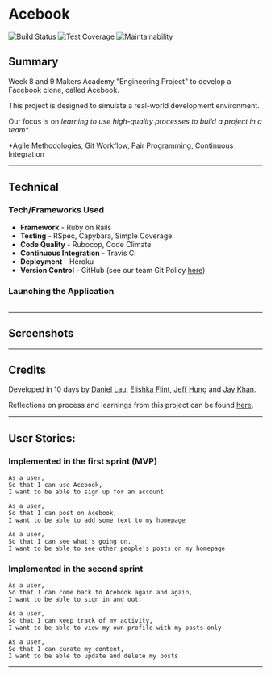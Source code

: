 # Acebook

[![Build Status](https://travis-ci.org/jeff1108/acebook-rails-keeping-it-rails.svg?branch=master)](https://travis-ci.org/jeff1108/acebook-rails-keeping-it-rails)
[![Test Coverage](https://api.codeclimate.com/v1/badges/ae07a7be6d0aaeeffa79/test_coverage)](https://codeclimate.com/github/jeff1108/acebook-rails-keeping-it-rails/test_coverage)
[![Maintainability](https://api.codeclimate.com/v1/badges/ae07a7be6d0aaeeffa79/maintainability)](https://codeclimate.com/github/jeff1108/acebook-rails-keeping-it-rails/maintainability)

## Summary

Week 8 and 9 Makers Academy "Engineering Project" to develop a Facebook clone, called Acebook.

This project is designed to simulate a real-world development environment.

Our focus is on **learning to use high-quality processes* to build a project in a team**.

*Agile Methodologies, Git Workflow, Pair Programming, Continuous Integration
___

## Technical

### Tech/Frameworks Used

- **Framework** - Ruby on Rails
- **Testing** - RSpec, Capybara, Simple Coverage
- **Code Quality** - Rubocop, Code Climate
- **Continuous Integration** - Travis CI
- **Deployment** - Heroku
- **Version Control** - GitHub (see our team Git Policy [here](https://hackmd.io/Rg0cJ_UoTSSHRF6SIgklnA?view))

### Launching the Application

```
```
___

## Screenshots

____

## Credits

Developed in 10 days by [Daniel Lau](https://github.com/dct-lau17), [Elishka Flint](https://github.com/elishkaflint), [Jeff Hung](https://github.com/jeff1108) and [Jay Khan](https://github.com/neobay991).

Reflections on process and learnings from this project can be found [here](https://hackmd.io/-5Q6g-SnQqaELTfrZjOP0w?both).

___

## User Stories:

### Implemented in the first sprint (MVP)

```
As a user,
So that I can use Acebook,
I want to be able to sign up for an account
```
```
As a user,
So that I can post on Acebook,
I want to be able to add some text to my homepage
```
```
As a user,
So that I can see what's going on,
I want to be able to see other people's posts on my homepage
```

### Implemented in the second sprint

```
As a user,
So that I can come back to Acebook again and again,
I want to be able to sign in and out.
```
```
As a user,
So that I can keep track of my activity,
I want to be able to view my own profile with my posts only
```
```
As a user,
So that I can curate my content,
I want to be able to update and delete my posts
```
___
